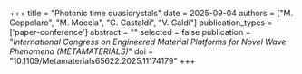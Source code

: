 +++
title = "Photonic time quasicrystals"
date = 2025-09-04
authors = ["M. Coppolaro", "M. Moccia", "G. Castaldi", "V. Galdi"]
publication_types = ['paper-conference']
abstract = ""
selected = false
publication = "*International Congress on Engineered Material Platforms for Novel Wave Phenomena (METAMATERIALS)*"
doi = "10.1109/Metamaterials65622.2025.11174179"
+++
